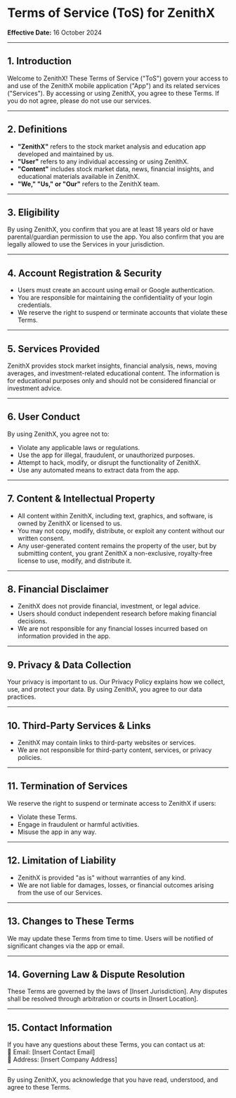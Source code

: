 # Terms of Service (ToS) for ZenithX

**Effective Date:** 16 October 2024

---

## 1. Introduction

Welcome to ZenithX! These Terms of Service ("ToS") govern your access to and use of the ZenithX mobile application ("App") and its related services ("Services"). By accessing or using ZenithX, you agree to these Terms. If you do not agree, please do not use our services.

---

## 2. Definitions

- **"ZenithX"** refers to the stock market analysis and education app developed and maintained by us.  
- **"User"** refers to any individual accessing or using ZenithX.  
- **"Content"** includes stock market data, news, financial insights, and educational materials available in ZenithX.  
- **"We," "Us," or "Our"** refers to the ZenithX team.

---

## 3. Eligibility

By using ZenithX, you confirm that you are at least 18 years old or have parental/guardian permission to use the app. You also confirm that you are legally allowed to use the Services in your jurisdiction.

---

## 4. Account Registration & Security

- Users must create an account using email or Google authentication.  
- You are responsible for maintaining the confidentiality of your login credentials.  
- We reserve the right to suspend or terminate accounts that violate these Terms.

---

## 5. Services Provided

ZenithX provides stock market insights, financial analysis, news, moving averages, and investment-related educational content. The information is for educational purposes only and should not be considered financial or investment advice.

---

## 6. User Conduct

By using ZenithX, you agree not to:  
- Violate any applicable laws or regulations.  
- Use the app for illegal, fraudulent, or unauthorized purposes.  
- Attempt to hack, modify, or disrupt the functionality of ZenithX.  
- Use any automated means to extract data from the app.

---

## 7. Content & Intellectual Property

- All content within ZenithX, including text, graphics, and software, is owned by ZenithX or licensed to us.  
- You may not copy, modify, distribute, or exploit any content without our written consent.  
- Any user-generated content remains the property of the user, but by submitting content, you grant ZenithX a non-exclusive, royalty-free license to use, modify, and distribute it.

---

## 8. Financial Disclaimer

- ZenithX does not provide financial, investment, or legal advice.  
- Users should conduct independent research before making financial decisions.  
- We are not responsible for any financial losses incurred based on information provided in the app.

---

## 9. Privacy & Data Collection

Your privacy is important to us. Our Privacy Policy explains how we collect, use, and protect your data. By using ZenithX, you agree to our data practices.

---

## 10. Third-Party Services & Links

- ZenithX may contain links to third-party websites or services.  
- We are not responsible for third-party content, services, or privacy policies.

---

## 11. Termination of Services

We reserve the right to suspend or terminate access to ZenithX if users:  
- Violate these Terms.  
- Engage in fraudulent or harmful activities.  
- Misuse the app in any way.

---

## 12. Limitation of Liability

- ZenithX is provided "as is" without warranties of any kind.  
- We are not liable for damages, losses, or financial outcomes arising from the use of our Services.

---

## 13. Changes to These Terms

We may update these Terms from time to time. Users will be notified of significant changes via the app or email.

---

## 14. Governing Law & Dispute Resolution

These Terms are governed by the laws of [Insert Jurisdiction]. Any disputes shall be resolved through arbitration or courts in [Insert Location].

---

## 15. Contact Information

If you have any questions about these Terms, you can contact us at:  
📧 Email: [Insert Contact Email]  
📍 Address: [Insert Company Address]

---

By using ZenithX, you acknowledge that you have read, understood, and agree to these Terms.
